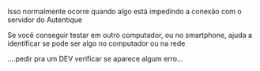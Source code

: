 Isso normalmente ocorre quando algo está impedindo a conexão com o servidor do Autentique

  

Se você conseguir testar em outro computador, ou no smartphone, ajuda a identificar se pode ser algo no computador ou na rede

  

….pedir pra um DEV verificar se aparece algum erro…